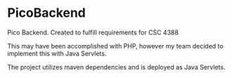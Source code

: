 # PicoBackend
Pico Backend. Created to fulfill requirements for CSC 4388

This may have been accomplished with PHP, however my team decided to implement this with Java Servlets. 

The project utilizes maven dependencies and is deployed as Java Servlets.
